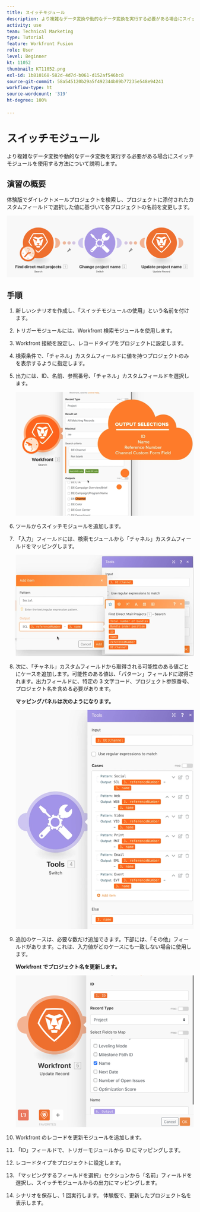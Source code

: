 ```yaml
---
title: スイッチモジュール
description: より複雑なデータ変換や動的なデータ変換を実行する必要がある場合にスイッチモジュールを使用する方法について説明します。
activity: use
team: Technical Marketing
type: Tutorial
feature: Workfront Fusion
role: User
level: Beginner
kt: 11052
thumbnail: KT11052.png
exl-id: 1b810168-582d-4d7d-b061-d152af546bc8
source-git-commit: 58a545120b29a5f492344b89b77235e548e94241
workflow-type: ht
source-wordcount: '319'
ht-degree: 100%

---
```


# スイッチモジュール

より複雑なデータ変換や動的なデータ変換を実行する必要がある場合にスイッチモジュールを使用する方法について説明します。

## 演習の概要

体験版でダイレクトメールプロジェクトを検索し、プロジェクトに添付されたカスタムフィールドで選択した値に基づいて各プロジェクトの名前を変更します。

![スイッチモジュールの画像 1](../12-exercises/assets/switch-module-walkthrough-1.png)

## 手順

1. 新しいシナリオを作成し、「スイッチモジュールの使用」という名前を付けます。
1. トリガーモジュールには、Workfront 検索モジュールを使用します。
1. Workfront 接続を設定し、レコードタイプをプロジェクトに設定します。
1. 検索条件で、「チャネル」カスタムフィールドに値を持つプロジェクトのみを表示するように指定します。
1. 出力には、ID、名前、参照番号、「チャネル」カスタムフィールドを選択します。

   ![スイッチモジュールの画像 2](../12-exercises/assets/switch-module-walkthrough-2.png)

1. ツールからスイッチモジュールを追加します。
1. 「入力」フィールドには、検索モジュールから「チャネル」カスタムフィールドをマッピングします。

   ![スイッチモジュールの画像 3](../12-exercises/assets/switch-module-walkthrough-3.png)

1. 次に、「チャネル」カスタムフィールドから取得される可能性のある値ごとにケースを追加します。可能性のある値は、「パターン」フィールドに取得されます。出力フィールドに、特定の 3 文字コード、プロジェクト参照番号、プロジェクト名を含める必要があります。

   **マッピングパネルは次のようになります。**

   ![スイッチモジュールの画像 4](../12-exercises/assets/switch-module-walkthrough-4.png)

1. 追加のケースは、必要な数だけ追加できます。下部には、「その他」フィールドがあります。これは、入力値がどのケースにも一致しない場合に使用します。

   **Workfront でプロジェクト名を更新します。**

   ![スイッチモジュールの画像 5](../12-exercises/assets/switch-module-walkthrough-5.png)

1. Workfront のレコードを更新モジュールを追加します。
1. 「ID」フィールドで、トリガーモジュールから ID にマッピングします。
1. レコードタイプをプロジェクトに設定します。
1. 「マッピングするフィールドを選択」セクションから「名前」フィールドを選択し、スイッチモジュールからの出力にマッピングします。
1. シナリオを保存し、1 回実行します。 体験版で、更新したプロジェクト名を表示します。
